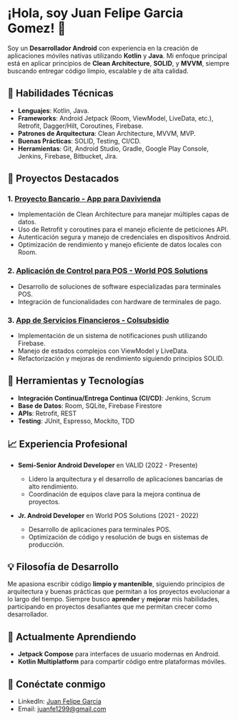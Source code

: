 # ¡Hola, soy Juan Felipe Garcia Gomez! 👋

Soy un **Desarrollador Android** con experiencia en la creación de aplicaciones móviles nativas utilizando **Kotlin** y **Java**. Mi enfoque principal está en aplicar principios de **Clean Architecture**, **SOLID**, y **MVVM**, siempre buscando entregar código limpio, escalable y de alta calidad.

## 🚀 Habilidades Técnicas

- **Lenguajes**: Kotlin, Java.
- **Frameworks**: Android Jetpack (Room, ViewModel, LiveData, etc.), Retrofit, Dagger/Hilt, Coroutines, Firebase.
- **Patrones de Arquitectura**: Clean Architecture, MVVM, MVP.
- **Buenas Prácticas**: SOLID, Testing, CI/CD.
- **Herramientas**: Git, Android Studio, Gradle, Google Play Console, Jenkins, Firebase, Bitbucket, Jira.

## 📱 Proyectos Destacados

### 1. [Proyecto Bancario - App para Davivienda](#)
- Implementación de Clean Architecture para manejar múltiples capas de datos.
- Uso de Retrofit y coroutines para el manejo eficiente de peticiones API.
- Autenticación segura y manejo de credenciales en dispositivos Android.
- Optimización de rendimiento y manejo eficiente de datos locales con Room.

### 2. [Aplicación de Control para POS - World POS Solutions](#)
- Desarrollo de soluciones de software especializadas para terminales POS.
- Integración de funcionalidades con hardware de terminales de pago.

### 3. [App de Servicios Financieros - Colsubsidio](#)
- Implementación de un sistema de notificaciones push utilizando Firebase.
- Manejo de estados complejos con ViewModel y LiveData.
- Refactorización y mejoras de rendimiento siguiendo principios SOLID.

## 🔧 Herramientas y Tecnologías

- **Integración Continua/Entrega Continua (CI/CD)**: Jenkins, Scrum
- **Base de Datos**: Room, SQLite, Firebase Firestore
- **APIs**: Retrofit, REST
- **Testing**: JUnit, Espresso, Mockito, TDD

## 📈 Experiencia Profesional

- **Semi-Senior Android Developer** en VALID (2022 - Presente)
  - Lidero la arquitectura y el desarrollo de aplicaciones bancarias de alto rendimiento.
  - Coordinación de equipos clave para la mejora continua de proyectos.
  
- **Jr. Android Developer** en World POS Solutions (2021 - 2022)
  - Desarrollo de aplicaciones para terminales POS.
  - Optimización de código y resolución de bugs en sistemas de producción.

## 💡 Filosofía de Desarrollo

Me apasiona escribir código **limpio y mantenible**, siguiendo principios de arquitectura y buenas prácticas que permitan a los proyectos evolucionar a lo largo del tiempo. Siempre busco **aprender** y **mejorar** mis habilidades, participando en proyectos desafiantes que me permitan crecer como desarrollador.

## 🌱 Actualmente Aprendiendo

- **Jetpack Compose** para interfaces de usuario modernas en Android.
- **Kotlin Multiplatform** para compartir código entre plataformas móviles.

## 🤝 Conéctate conmigo

- LinkedIn: [Juan Felipe Garcia](https://www.linkedin.com/in/juan-felipe-garcia/)
- Email: [juanfe1299@gmail.com](mailto:juanfe1299@gmail.com)
